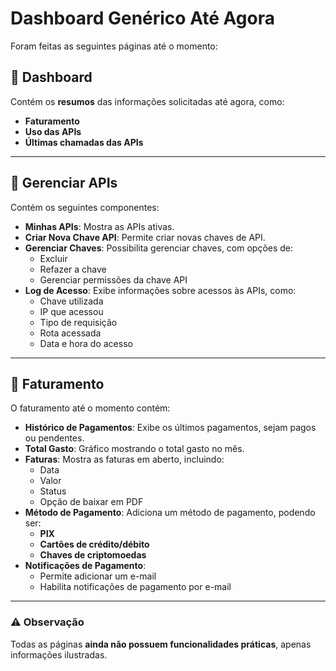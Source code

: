 # Dashboard Genérico Até Agora

Foram feitas as seguintes páginas até o momento:

## 📌 Dashboard  
Contém os **resumos** das informações solicitadas até agora, como:  
- **Faturamento**  
- **Uso das APIs**  
- **Últimas chamadas das APIs**  

---

## 📌 Gerenciar APIs  
Contém os seguintes componentes:  

- **Minhas APIs**: Mostra as APIs ativas.  
- **Criar Nova Chave API**: Permite criar novas chaves de API.  
- **Gerenciar Chaves**: Possibilita gerenciar chaves, com opções de:  
  - Excluir  
  - Refazer a chave  
  - Gerenciar permissões da chave API  
- **Log de Acesso**: Exibe informações sobre acessos às APIs, como:  
  - Chave utilizada  
  - IP que acessou  
  - Tipo de requisição  
  - Rota acessada  
  - Data e hora do acesso  

---

## 📌 Faturamento  
O faturamento até o momento contém:  

- **Histórico de Pagamentos**: Exibe os últimos pagamentos, sejam pagos ou pendentes.  
- **Total Gasto**: Gráfico mostrando o total gasto no mês.  
- **Faturas**: Mostra as faturas em aberto, incluindo:  
  - Data  
  - Valor  
  - Status  
  - Opção de baixar em PDF  
- **Método de Pagamento**: Adiciona um método de pagamento, podendo ser:  
  - **PIX**  
  - **Cartões de crédito/débito**  
  - **Chaves de criptomoedas**  
- **Notificações de Pagamento**:  
  - Permite adicionar um e-mail  
  - Habilita notificações de pagamento por e-mail  

---

### ⚠️ Observação  
Todas as páginas **ainda não possuem funcionalidades práticas**, apenas informações ilustradas.
